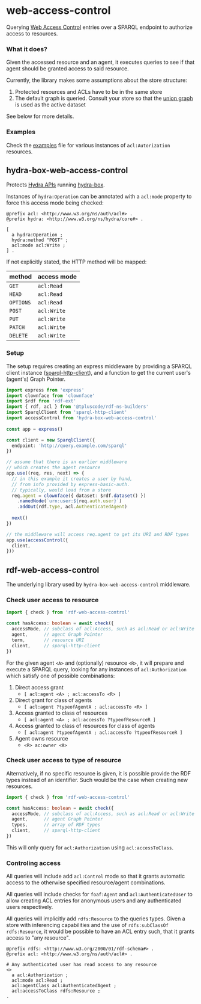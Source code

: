 # web-access-control

Querying [Web Access Control](https://www.w3.org/wiki/WebAccessControl) entries over a SPARQL endpoint to authorize access to resources.

### What it does?

Given the accessed resource and an agent, it executes queries to see if that agent should be granted access to said resource.  

Currently, the library makes some assumptions about the store structure:

1. Protected resources and ACLs have to be in the same store
2. The default graph is queried. Consult your store so that the [union graph](https://patterns.dataincubator.org/book/union-graph.html) is used as the active dataset

See below for more details. 

### Examples

Check the [examples](./examples/acls.ru) file for various instances of `acl:Autorization` resources. 

## hydra-box-web-access-control

Protects [Hydra APIs](http://www.hydra-cg.com/spec/latest/core/) running [hydra-box](https://npm.im/hydra-box).

Instances of `hydra:Operation` can be annotated with a `acl:mode` property to force this access mode being checked:

```turtle
@prefix acl: <http://www.w3.org/ns/auth/acl#> .
@prefix hydra: <http://www.w3.org/ns/hydra/core#> .

[
  a hydra:Operation ;
  hydra:method "POST" ;
  acl:mode acl:Write ;
] .
``` 

If not explicitly stated, the HTTP method will be mapped:

| method | access mode |
| -- | -- |
| `GET` | `acl:Read` |
| `HEAD` | `acl:Read` |
| `OPTIONS` | `acl:Read` |
| `POST` | `acl:Write` |
| `PUT` | `acl:Write` |
| `PATCH` | `acl:Write` |
| `DELETE` | `acl:Write` |

### Setup

The setup requires creating an express middleware by providing a SPARQL client instance ([sparql-http-client](https://npm.im/sparql-http-client)), and a function to get the current user's (agent's) Graph Pointer.

```typescript
import express from 'express'
import clownface from 'clownface'
import $rdf from 'rdf-ext'
import { rdf, acl } from '@tpluscode/rdf-ns-builders'
import SparqlClient from 'sparql-http-client'
import accessControl from 'hydra-box-web-access-control' 
 
const app = express()

const client = new SparqlClient({
  endpoint: 'http://query.example.com/sparql'
})

// assume that there is an earlier middleware
// which creates the agent resource
app.use((req, res, next) => {
  // in this example it creates a user by hand, 
  // from info provided by express-basic-auth.
  // typically, would load from a store
  req.agent = clownface({ dataset: $rdf.dataset() })
    .namedNode(`urn:user:${req.auth.user}`)
    .addOut(rdf.type, acl.AuthenticatedAgent)
  
  next()
})

// the middleware will access req.agent to get its URI and RDF types 
app.use(accessControl({
  client,
}))
```


## rdf-web-access-control

The underlying library used by `hydra-box-web-access-control` middleware.

### Check user access to resource

```typescript
import { check } from 'rdf-web-access-control'

const hasAccess: boolean = await check({
  accessMode, // subclass of acl:Access, such as acl:Read or acl:Write
  agent,      // agent Graph Pointer
  term,       // resource URI
  client,     // sparql-http-client
})
```

For the given agent `<A>` and (optionally) resource `<R>`, it will prepare and execute a SPARQL query, looking for any instances of `acl:Authorization` which satisfy one of possible combinations:

1. Direct access grant
   - `[ acl:agent <A> ; acl:accessTo <R> ]`
2. Direct grant for class of agents
   - `[ acl:agent ?typeofAgentA ; acl:accessTo <R> ]`
3. Access granted to class of resources
   - `[ acl:agent <A> ; acl:accessTo ?typeofResourceR ]`
4. Access granted to class of resources for class of agents
   - `[ acl:agent ?typeofAgentA ; acl:accessTo ?typeofResourceR ]`
5. Agent owns resource
   - `<R> ac:owner <A>`
   
### Check user access to type of resource

Alternatively, if no specific resource is given, it is possible provide the RDF types instead of an identifier. Such would be the case when creating new resources.

```typescript
import { check } from 'rdf-web-access-control'

const hasAccess: boolean = await check({
  accessMode, // subclass of acl:Access, such as acl:Read or acl:Write
  agent,      // agent Graph Pointer
  types,      // array of RDF types
  client,     // sparql-http-client
})
```

This will only query for `acl:Authorization` using `acl:accessToClass`.

### Controling access

All queries will include add `acl:Control` mode so that it grants automatic access to the otherwise specified resource/agent combinations.

All queries will include checks for `foaf:Agent` and `acl:AuthenticatedUser` to allow creating ACL entries for anonymous users and any authenticated users respectively.

All queries will implicitly add `rdfs:Resource` to the queries types. Given a store with inferencing capabilities and the use of `rdfs:subClassOf rdfs:Resource`, it would be possible to have an ACL entry such, that it grants access to "any resource".

```turtle
@prefix rdfs: <http://www.w3.org/2000/01/rdf-schema#> .
@prefix acl: <http://www.w3.org/ns/auth/acl#> .

# Any authenticated user has read access to any resource
<>
  a acl:Authorization ;
  acl:mode acl:Read ;
  acl:agentClass acl:AuthenticatedAgent ;
  acl:accessToClass rdfs:Resource ;
.
```
